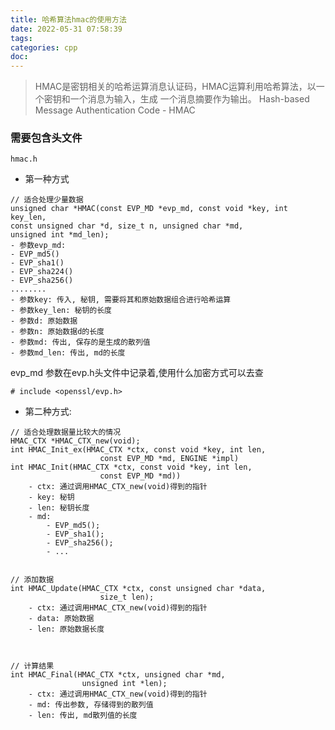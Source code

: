```yaml
---
title: 哈希算法hmac的使用方法
date: 2022-05-31 07:58:39
tags:
categories: cpp
doc:
---
```


> HMAC是密钥相关的哈希运算消息认证码，HMAC运算利用哈希算法，以一个密钥和一个消息为输入，生成
> 一个消息摘要作为输出。
> Hash-based Message Authentication Code - HMAC



### 需要包含头文件

```
hmac.h
```



- 第一种方式

```
// 适合处理少量数据
unsigned char *HMAC(const EVP_MD *evp_md, const void *key, int key_len,
const unsigned char *d, size_t n, unsigned char *md,
unsigned int *md_len);
- 参数evp_md:
- EVP_md5()
- EVP_sha1()
- EVP_sha224()
- EVP_sha256()
........
- 参数key: 传入, 秘钥, 需要将其和原始数据组合进行哈希运算
- 参数key_len: 秘钥的长度
- 参数d: 原始数据
- 参数n: 原始数据d的长度
- 参数md: 传出, 保存的是生成的散列值
- 参数md_len: 传出, md的长度
```

evp_md 参数在evp.h头文件中记录着,使用什么加密方式可以去查

```
# include <openssl/evp.h>
```



- 第二种方式:

```
// 适合处理数据量比较大的情况
HMAC_CTX *HMAC_CTX_new(void);
int HMAC_Init_ex(HMAC_CTX *ctx, const void *key, int len,
					const EVP_MD *md, ENGINE *impl)
int HMAC_Init(HMAC_CTX *ctx, const void *key, int len,
					const EVP_MD *md))
	- ctx: 通过调用HMAC_CTX_new(void)得到的指针
	- key: 秘钥
	- len: 秘钥长度
	- md:
		- EVP_md5();
		- EVP_sha1();
		- EVP_sha256();
		- ...
		
		
// 添加数据
int HMAC_Update(HMAC_CTX *ctx, const unsigned char *data,
					size_t len);
	- ctx: 通过调用HMAC_CTX_new(void)得到的指针
	- data: 原始数据
	- len: 原始数据长度
	
	
	
// 计算结果
int HMAC_Final(HMAC_CTX *ctx, unsigned char *md,
				unsigned int *len);
	- ctx: 通过调用HMAC_CTX_new(void)得到的指针
	- md: 传出参数, 存储得到的散列值
	- len: 传出, md散列值的长度
```

